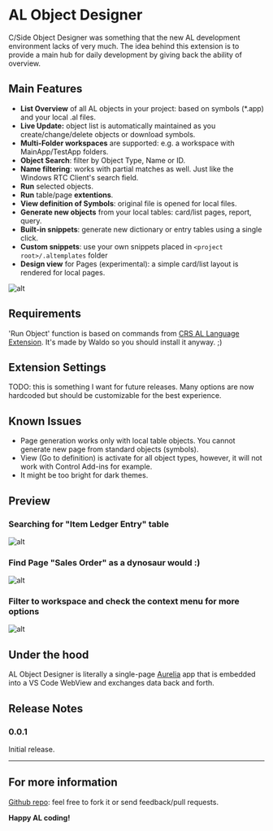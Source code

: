 # AL Object Designer

C/Side Object Designer was something that the new AL development environment lacks of very much. The idea behind this extension is to provide a main hub for daily development by giving back the ability of overview.

## Main Features

* **List Overview** of all AL objects in your project: based on symbols (*.app) and your local .al files.
* **Live Update:** object list is automatically maintained as you create/change/delete objects or download symbols.
* **Multi-Folder workspaces** are supported: e.g. a workspace with MainApp/TestApp folders.
* **Object Search**: filter by Object Type, Name or ID.
* **Name filtering**: works with partial matches as well. Just like the Windows RTC Client's search field.
* **Run** selected objects.
* **Run** table/page **extentions**.
* **View definition of Symbols**: original file is opened for local files.
* **Generate new objects** from your local tables: card/list pages, report, query.
* **Built-in snippets**: generate new dictionary or entry tables using a single click.
* **Custom snippets**: use your own snippets placed in `<project root>/.altemplates` folder
* **Design view** for Pages (experimental): a simple card/list layout is rendered for local pages. 

![alt](https://raw.githubusercontent.com/martonsagi/al-object-designer/master/extension-al-object-designer/images/preview1.PNG)

## Requirements

'Run Object' function is based on commands from [CRS AL Language Extension](https://marketplace.visualstudio.com/items?itemName=waldo.crs-al-language-extension). It's made by Waldo so you should install it anyway. ;)

## Extension Settings

TODO: this is something I want for future releases. Many options are now hardcoded but should be customizable for the best experience.

## Known Issues

* Page generation works only with local table objects. You cannot generate new page from standard objects (symbols).
* View (Go to definition) is activate for all object types, however, it will not work with Control Add-ins for example. 
* It might be too bright for dark themes. 

## Preview

### Searching for "Item Ledger Entry" table
![alt](https://raw.githubusercontent.com/martonsagi/al-object-designer/master/extension-al-object-designer/images/preview2.PNG)

### Find Page "Sales Order" as a dynosaur would :)
![alt](https://raw.githubusercontent.com/martonsagi/al-object-designer/master/extension-al-object-designer/images/preview3.PNG)

### Filter to workspace and check the context menu for more options
![alt](https://raw.githubusercontent.com/martonsagi/al-object-designer/master/extension-al-object-designer/images/preview4.PNG)

## Under the hood
AL Object Designer is literally a single-page [Aurelia](https://aurelia.io/) app that is embedded into a VS Code WebView and exchanges data back and forth.

## Release Notes

### 0.0.1

Initial release.

----------------------------------------------

## For more information
[Github repo](https://github.com/martonsagi/al-object-designer): feel free to fork it or send feedback/pull requests.

**Happy AL coding!**

